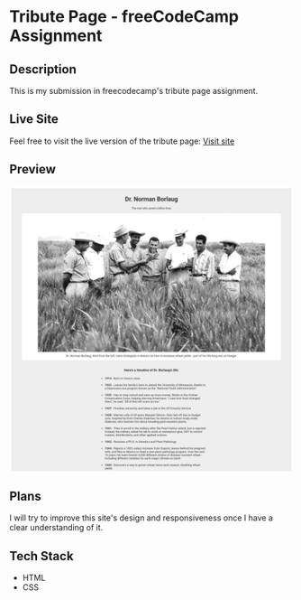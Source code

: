 # Tribute Page - freeCodeCamp Assignment

## Description

This is my submission in freecodecamp's tribute page assignment.

## Live Site

Feel free to visit the live version of the tribute page: [Visit site](https://jeru7.github.io/TributePage-freeCodeCamp/)

## Preview

![Screenshot](tributepage.png "Sample photo of the site")

## Plans

I will try to improve this site's design and responsiveness once I have a clear understanding of it.

## Tech Stack

- HTML
- CSS
